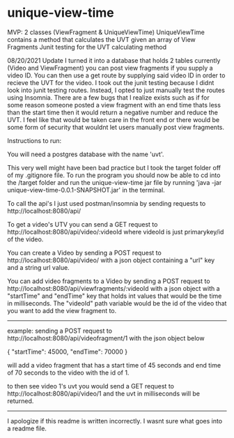 # unique-view-time
MVP: 2 classes (ViewFragment & UniqueViewTime) UniqueViewTime contains a method that calculates the UVT given an array of View Fragments Junit testing for the UVT calculating method

08/20/2021 Update I turned it into a database that holds 2 tables currently (Video and ViewFragment) you can post view fragments if you supply a video ID. You can then use a get route by supplying said video ID in order to recieve the UVT for the video. I took out the junit testing because I didnt look into junit testing routes. Instead, I opted to just manually test the routes using Insomnia. There are a few bugs that I realize exists such as if for some reason someone posted a view fragment with an end time thats less than the start time then it would return a negative number and reduce the UVT. I feel like that would be taken care in the front end or there would be some form of security that wouldnt let users manually post view fragments.

Instructions to run:

You will need a postgres database with the name 'uvt'.

This very well might have been bad practice but I took the target folder off of my .gitignore file. To run the program you should now be able to cd into the /target folder and run the unique-view-time jar file by running 'java -jar unique-view-time-0.0.1-SNAPSHOT.jar' in the terminal.

To call the api's I just used postman/insomnia by sending requests to http://localhost:8080/api/

To get a video's UTV you can send a GET request to http://localhost:8080/api/video/:videoId where videoId is just primarykey/id of the video.

You can create a Video by sending a POST request to http://localhost:8080/api/video/ with a json object containing a "url" key and a string url value.

You can add video fragments to a Video by sending a POST request to http://localhost:8080/api/viewfragments/:videoId with a json object with a "startTime" and "endTime" key that holds int values that would be the time in milliseconds. The "videoId" path variable would be the id of the video that you want to add the view fragment to.
_____
example: 
sending a POST request to http://localhost:8080/api/videofragment/1 with the json object below

{
	"startTime": 45000,
	"endTime": 70000
}

will add a video fragment that has a start time of 45 seconds and end time of 70 seconds to the video with the id of 1.

to then see video 1's uvt you would send a GET request to http://localhost:8080/api/video/1 and the uvt in milliseconds will be returned.
_____

I apologize if this readme is written incorrectly. I wasnt sure what goes into a readme file.
